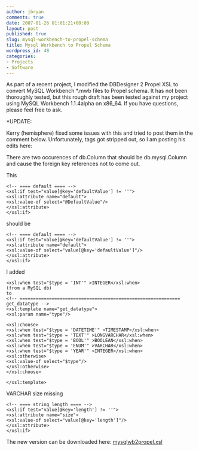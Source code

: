 ```yaml
---
author: jbryan
comments: true
date: 2007-01-26 01:01:21+00:00
layout: post
published: true
slug: mysql-workbench-to-propel-schema
title: Mysql Workbench to Propel Schema
wordpress_id: 48
categories:
- Projects
- Software
---
```


As part of a recent project, I modified the DBDesigner 2 Propel XSL to convert
MySQL Workbench \*.mwb files to Propel schema.  It has not been thoroughly
tested, but this rough draft has been tested against my project using MySQL
Workbench 1.1.4alpha on x86_64.  If you have questions, please feel free to
ask. 

\*UPDATE:

Kerry (hemisphere) fixed some issues with this and tried to post them in the comment below.  Unfortunately, tags got stripped out, so I am posting his edits here:

There are two occurences of db.Column that should be
db.mysql.Column and cause the foreign key references not to come out.

This 

    <!-- ==== default ==== -->
    <xsl:if test="value[@key='defaultValue'] != ''">
    <xsl:attribute name="default">
    <xsl:value-of select="@DefaultValue"/>
    </xsl:attribute>
    </xsl:if>

should be

    <!-- ==== default ==== -->
    <xsl:if test="value[@key='defaultValue'] != ''">
    <xsl:attribute name="default">
    <xsl:value-of select="value[@key='defaultValue']"/>
    </xsl:attribute>
    </xsl:if>

I added

    <xsl:when test="$type = 'INT'" >INTEGER</xsl:when>
    (from a MySQL db)
    to
    <!-- ============================================================
    get_datatype -->
    <xsl:template name="get_datatype">
    <xsl:param name="type"/>

    <xsl:choose>
    <xsl:when test="$type = 'DATETIME'" >TIMESTAMP</xsl:when>
    <xsl:when test="$type = 'TEXT'" >LONGVARCHAR</xsl:when>
    <xsl:when test="$type = 'BOOL'" >BOOLEAN</xsl:when>
    <xsl:when test="$type = 'ENUM'" >VARCHAR</xsl:when>
    <xsl:when test="$type = 'YEAR'" >INTEGER</xsl:when>
    <xsl:otherwise>
    <xsl:value-of select="$type"/>
    </xsl:otherwise>
    </xsl:choose>

    </xsl:template>

VARCHAR size missing

    <!-- ==== string length ==== -->
    <xsl:if test="value[@key='length'] != ''">
    <xsl:attribute name="size">
    <xsl:value-of select="value[@key='length']"/>
    </xsl:attribute>
    </xsl:if>

The new version can be downloaded here: [mysqlwb2propel.xsl](/files/mysqlwb2propel.xsl)
